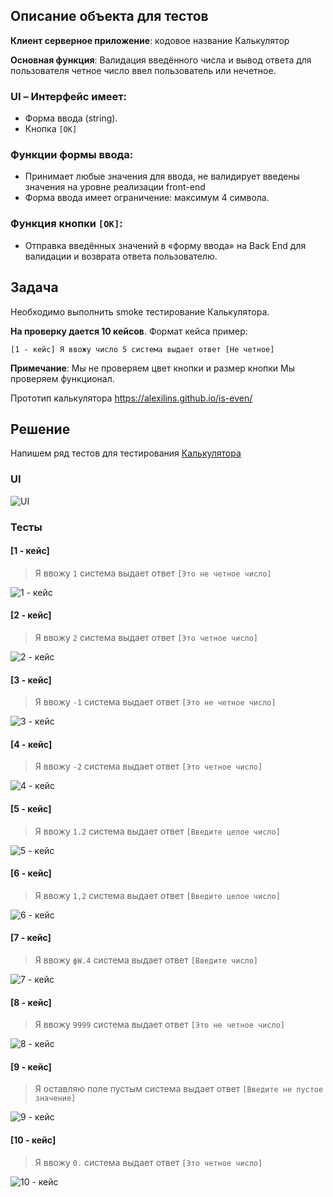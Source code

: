 ## Описание объекта для тестов 

**Клиент серверное приложение**: кодовое название Калькулятор

**Основная функция**: Валидация введённого числа и вывод ответа для пользователя четное число ввел пользователь или нечетное.
 
### UI – Интерфейс имеет:
- Форма ввода (string).
- Кнопка `[ОК]` 

### Функции формы ввода:
- Принимает любые значения для ввода, не валидирует введены значения на уровне реализации front-end
- Форма ввода имеет ограничение: максимум 4 символа.

### Функция кнопки `[ОК]`:
- Отправка введённых значений в «форму ввода» на Back End для валидации и возврата ответа пользователю.

## Задача
Необходимо выполнить smoke тестирование Калькулятора.

**На проверку дается 10 кейсов**.
Формат кейса пример:
```
[1 - кейс] Я ввожу число 5 система выдает ответ [Не четное]
```
**Примечание**:
Мы не проверяем цвет кнопки и размер кнопки
Мы проверяем функционал.

Прототип калькулятора
https://alexilins.github.io/is-even/ 

## Решение

Напишем ряд тестов для тестирования [Калькулятора](https://alexilins.github.io/is-even/)


### UI
![UI](/images/theory_task_photo/ui.png)

### Тесты


#### [1 - кейс]
> Я ввожу `1` система выдает ответ `[Это не четное число]`

![1 - кейс](/images/theory_task_photo/test_1.png)

#### [2 - кейс] 
> Я ввожу `2` система выдает ответ `[Это четное число]`

![2 - кейс](/images/theory_task_photo/test_2.png)

#### [3 - кейс]
> Я ввожу `-1` система выдает ответ `[Это не четное число]`

![3 - кейс](/images/theory_task_photo/test_3.png)

#### [4 - кейс] 
> Я ввожу `-2` система выдает ответ `[Это четное число]`

![4 - кейс](/images/theory_task_photo/test_4.png)

#### [5 - кейс] 
> Я ввожу `1.2` система выдает ответ `[Введите целое число]`

![5 - кейс](/images/theory_task_photo/test_5.png)

#### [6 - кейс] 
> Я ввожу `1,2` система выдает ответ `[Введите целое число]`

![6 - кейс](/images/theory_task_photo/test_6.png)

#### [7 - кейс] 
> Я ввожу `фW.4` система выдает ответ `[Введите число]`

![7 - кейс](/images/theory_task_photo/test_7.png)

#### [8 - кейс] 
> Я ввожу `9999` система выдает ответ `[Это не четное число]`

![8 - кейс](/images/theory_task_photo/test_8.png)

#### [9 - кейс] 
> Я оставляю поле пустым система выдает ответ `[Введите не пустое значение]`

![9 - кейс](/images/theory_task_photo/test_9.png)

#### [10 - кейс] 
> Я ввожу `0.` система выдает ответ `[Это четное число]`

![10 - кейс](/images/theory_task_photo/test_10.png)
